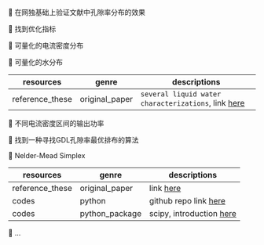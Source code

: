 :memo: 在网独基础上验证文献中孔隙率分布的效果

:memo: 找到优化指标

:pencil: 可量化的电流密度分布

:pencil: 可量化的水分布

resources | genre | descriptions
------------ | ------------- | -------------
reference_these | original_paper | `several liquid water characterizations`, link [here](https://www.sciencedirect.com/science/article/pii/S019689041730746X) 

:pencil: 不同电流密度区间的输出功率

:memo: 找到一种寻找GDL孔隙率最优排布的算法

:pencil: Nelder-Mead Simplex

resources | genre | descriptions
------------ | ------------- | -------------
reference_these | original_paper | link [here](https://pdfs.semanticscholar.org/da24/280dfcd767524fb1a1702f50f388ca0d4082.pdf) 
codes | python | github repo link [here](https://github.com/fchollet/nelder-mead/blob/master/nelder_mead.py)
codes | python_package | scipy, introduction [here](https://blog.csdn.net/zhoudi2010/article/details/54584495)

:pencil: ...

